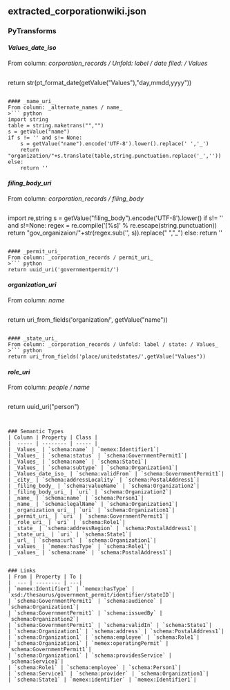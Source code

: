 ## extracted_corporationwiki.json

### PyTransforms
#### _Values_date_iso_
From column: _corporation_records / Unfold: label / date filed: / Values_
>``` python
return str(pt_format_date(getValue("Values"),"day,mmdd,yyyy"))
```

#### _name_uri_
From column: _alternate_names / name_
>``` python
import string
table = string.maketrans("","")
s = getValue("name")
if s != '' and s!= None:
    s = getValue("name").encode('UTF-8').lower().replace(' ','_')
    return  "organization/"+s.translate(table,string.punctuation.replace('_',''))
else:
    return ''
```

#### _filing_body_uri_
From column: _corporation_records / filing_body_
>``` python
import re,string
s = getValue("filing_body").encode('UTF-8').lower()
if s!= '' and s!=None:
    regex = re.compile('[%s]' % re.escape(string.punctuation))
    return "gov_organizaion/"+str(regex.sub('', s)).replace(" ","_")
else:
    return ''
```

#### _permit_uri_
From column: _corporation_records / permit_uri_
>``` python
return uuid_uri('governmentpermit/')
```

#### _organization_uri_
From column: _name_
>``` python
return uri_from_fields('organization/', getValue("name"))
```

#### _state_uri_
From column: _corporation_records / Unfold: label / state: / Values_
>``` python
return uri_from_fields('place/unitedstates/',getValue("Values"))
```

#### _role_uri_
From column: _people / name_
>``` python
return uuid_uri("person")
```


### Semantic Types
| Column | Property | Class |
|  ----- | -------- | ----- |
| _Values_ | `schema:name` | `memex:Identifier1`|
| _Values_ | `schema:status` | `schema:GovernmentPermit1`|
| _Values_ | `schema:name` | `schema:State1`|
| _Values_ | `schema:subtype` | `schema:Organization1`|
| _Values_date_iso_ | `schema:validFrom` | `schema:GovernmentPermit1`|
| _city_ | `schema:addressLocality` | `schema:PostalAddress1`|
| _filing_body_ | `schema:valueName` | `schema:Organization2`|
| _filing_body_uri_ | `uri` | `schema:Organization2`|
| _name_ | `schema:name` | `schema:Person1`|
| _name_ | `schema:legalName` | `schema:Organization1`|
| _organization_uri_ | `uri` | `schema:Organization1`|
| _permit_uri_ | `uri` | `schema:GovernmentPermit1`|
| _role_uri_ | `uri` | `schema:Role1`|
| _state_ | `schema:addressRegion` | `schema:PostalAddress1`|
| _state_uri_ | `uri` | `schema:State1`|
| _url_ | `schema:url` | `schema:Organization1`|
| _values_ | `memex:hasType` | `schema:Role1`|
| _values_ | `schema:name` | `schema:PostalAddress1`|


### Links
| From | Property | To |
|  --- | -------- | ---|
| `memex:Identifier1` | `memex:hasType` | `xsd:/thesaurus/government_permit/identifier/stateID`|
| `schema:GovernmentPermit1` | `schema:audience` | `schema:Organization1`|
| `schema:GovernmentPermit1` | `schema:issuedBy` | `schema:Organization2`|
| `schema:GovernmentPermit1` | `schema:validIn` | `schema:State1`|
| `schema:Organization1` | `schema:address` | `schema:PostalAddress1`|
| `schema:Organization1` | `schema:employee` | `schema:Role1`|
| `schema:Organization1` | `memex:operatingPermit` | `schema:GovernmentPermit1`|
| `schema:Organization1` | `schema:providesService` | `schema:Service1`|
| `schema:Role1` | `schema:employee` | `schema:Person1`|
| `schema:Service1` | `schema:provider` | `schema:Organization1`|
| `schema:State1` | `memex:identifier` | `memex:Identifier1`|
